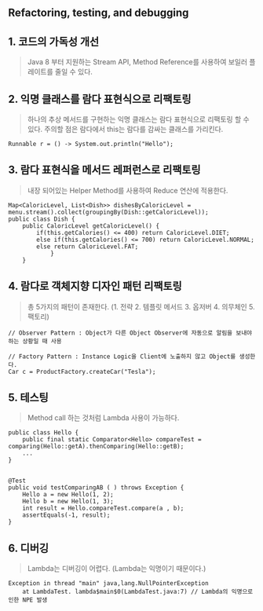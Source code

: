 ## Refactoring, testing, and debugging  

## 1. 코드의 가독성 개선
> Java 8 부터 지원하는 Stream API, Method Reference를 사용하여 보일러 플레이트를 줄일 수 있다.  

## 2. 익명 클래스를 람다 표현식으로 리팩토링
> 하나의 추상 메서드를 구현하는 익명 클래스는 람다 표현식으로 리팩토링 할 수 있다. 주의할 점은 람다에서 this는 람다를 감싸는 클래스를 가리킨다.

```
Runnable r = () -> System.out.println("Hello");
```

## 3. 람다 표현식을 메서드 레퍼런스로 리팩토링
> 내장 되어있는 Helper Method를 사용하여 Reduce 연산에 적용한다.  

```
Map<CaloricLevel, List<Dish>> dishesByCaloricLevel = menu.stream().collect(groupingBy(Dish::getCaloricLevel));
public class Dish { 
	public CaloricLevel getCaloricLevel() { 
		if(this.getCalories() <= 400) return CaloricLevel.DIET; 
		else if(this.getCalories() <= 700) return CaloricLevel.NORMAL; 
		else return CaloricLevel.FAT; 
			} 
	}
```

## 4. 람다로 객체지향 디자인 패턴 리팩토링
> 총 5가지의 패턴이 존재한다. (1. 전략 2. 템플릿 메서드 3. 옵저버 4. 의무체인 5. 팩토리)  

```
// Observer Pattern : Object가 다른 Object Observer에 자동으로 알림을 보내야 하는 상황일 때 사용
```

```
// Factory Pattern : Instance Logic을 Client에 노출하지 않고 Object를 생성한다.  
Car c = ProductFactory.createCar("Tesla");
```  

## 5. 테스팅
> Method call 하는 것처럼 Lambda 사용이 가능하다.  

```
public class Hello {
	public final static Comparator<Hello> compareTest = comparing(Hello::getA).thenComparing(Hello::getB);
	...
}


@Test
public void testComparingAB ( ) throws Exception {
	Hello a = new Hello(1, 2);
	Hello b = new Hello(1, 3);
	int result = Hello.compareTest.compare(a , b);
	assertEquals(-1, result);
}
```

## 6. 디버깅
> Lambda는 디버깅이 어렵다. (Lambda는 익명이기 때문이다.)

```
Exception in thread "main" java,lang.NullPointerException
	at LambdaTest. lambda$main$0(LambdaTest.java:7) // Lambda의 익명으로 인한 NPE 발생
```



